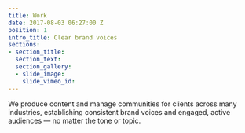 ```yaml
---
title: Work
date: 2017-08-03 06:27:00 Z
position: 1
intro_title: Clear brand voices
sections:
- section_title: 
  section_text: 
  section_gallery:
  - slide_image: 
    slide_vimeo_id: 
---
```


We produce content and manage communities for clients across many industries, establishing consistent brand voices and engaged, active audiences — no matter the tone or topic.